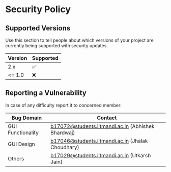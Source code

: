 # Security Policy

## Supported Versions

Use this section to tell people about which versions of your project are
currently being supported with security updates.

| Version | Supported          |
| ------- | ------------------ |
| 2.x     | :white_check_mark: |
| <= 1.0  | :x:                |

## Reporting a Vulnerability 

In case of any difficulty report it to concerned member:

| Bug Domain | Contact         |
| ------- | ------------------ |
| GUI Functionality     | b17072@students.iitmandi.ac.in (Abhishek Bhardwaj) |
| GUI Design  | b17046@students.iitmandi.ac.in (Jhalak Choudhary) |
| Others  | b17029@students.iitmandi.ac.in (Utkarsh Jain) |

